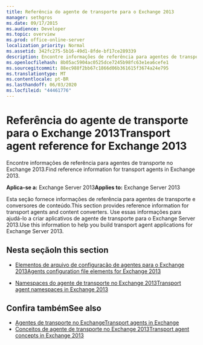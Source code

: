 ```yaml
---
title: Referência do agente de transporte para o Exchange 2013
manager: sethgros
ms.date: 09/17/2015
ms.audience: Developer
ms.topic: overview
ms.prod: office-online-server
localization_priority: Normal
ms.assetid: 342fc275-5b16-49d1-8fde-bf17ce289339
description: Encontre informações de referência para agentes de transporte no Exchange 2013.
ms.openlocfilehash: 8b05ac5904ac0525dce7245b98fc63e1ea6cefe1
ms.sourcegitcommit: 88ec988f2bb67c1866d06b361615f3674a24e795
ms.translationtype: MT
ms.contentlocale: pt-BR
ms.lasthandoff: 06/03/2020
ms.locfileid: "44461776"
---
```

# <a name="transport-agent-reference-for-exchange-2013"></a><span data-ttu-id="ca94d-103">Referência do agente de transporte para o Exchange 2013</span><span class="sxs-lookup"><span data-stu-id="ca94d-103">Transport agent reference for Exchange 2013</span></span>

<span data-ttu-id="ca94d-104">Encontre informações de referência para agentes de transporte no Exchange 2013.</span><span class="sxs-lookup"><span data-stu-id="ca94d-104">Find reference information for transport agents in Exchange 2013.</span></span>
  
<span data-ttu-id="ca94d-105">**Aplica-se a:** Exchange Server 2013</span><span class="sxs-lookup"><span data-stu-id="ca94d-105">**Applies to:** Exchange Server 2013</span></span> 
  
<span data-ttu-id="ca94d-106">Esta seção fornece informações de referência para agentes de transporte e conversores de conteúdo.</span><span class="sxs-lookup"><span data-stu-id="ca94d-106">This section provides reference information for transport agents and content converters.</span></span> <span data-ttu-id="ca94d-107">Use essas informações para ajudá-lo a criar aplicativos de agente de transporte para o Exchange Server 2013.</span><span class="sxs-lookup"><span data-stu-id="ca94d-107">Use this information to help you build transport agent applications for Exchange Server 2013.</span></span>
  
## <a name="in-this-section"></a><span data-ttu-id="ca94d-108">Nesta seção</span><span class="sxs-lookup"><span data-stu-id="ca94d-108">In this section</span></span>

- [<span data-ttu-id="ca94d-109">Elementos de arquivo de configuração de agentes para o Exchange 2013</span><span class="sxs-lookup"><span data-stu-id="ca94d-109">Agents configuration file elements for Exchange 2013</span></span>](agents-configuration-file-elements-for-exchange-2013.md)
    
- [<span data-ttu-id="ca94d-110">Namespaces do agente de transporte no Exchange 2013</span><span class="sxs-lookup"><span data-stu-id="ca94d-110">Transport agent namespaces in Exchange 2013</span></span>](transport-agent-namespaces-in-exchange-2013.md)
    
## <a name="see-also"></a><span data-ttu-id="ca94d-111">Confira também</span><span class="sxs-lookup"><span data-stu-id="ca94d-111">See also</span></span>

- [<span data-ttu-id="ca94d-112">Agentes de transporte no Exchange</span><span class="sxs-lookup"><span data-stu-id="ca94d-112">Transport agents in Exchange</span></span>](transport-agents-in-exchange-2013.md)
- [<span data-ttu-id="ca94d-113">Conceitos de agente de transporte no Exchange 2013</span><span class="sxs-lookup"><span data-stu-id="ca94d-113">Transport agent concepts in Exchange 2013</span></span>](transport-agent-concepts-in-exchange-2013.md)

